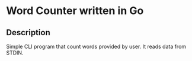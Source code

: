 # Word Counter written in Go

## Description

Simple CLI program that count words provided by user. It reads data from STDIN.
